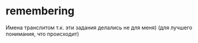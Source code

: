 # remembering
Имена транслитом т.к. эти задания делались не для меня) (для лучшего понимания, что происходит) 
